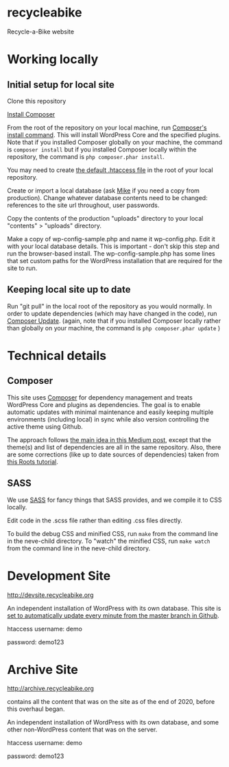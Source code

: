 # recycleabike
Recycle-a-Bike website

# Working locally

## Initial setup for local site
Clone this repository

[Install Composer](https://getcomposer.org/doc/00-intro.md#installation-linux-unix-macos)

From the root of the repository on your local machine, run [Composer's install command](https://getcomposer.org/doc/01-basic-usage.md#installing-dependencies). This will install WordPress Core and the specified plugins. Note that if you installed Composer globally on your machine, the command is `composer install` but if you installed Composer locally within the repository, the command is `php composer.phar install`. 

You may need to create [the default .htaccess file](https://wordpress.org/support/article/htaccess/#basic-wp) in the root of your local repository.

Create or import a local database (ask [Mike](https://github.com/mrengy) if you need a copy from production). Change whatever database contents need to be changed: references to the site url throughout, user passwords.

Copy the contents of the production "uploads" directory to your local "contents" > "uploads" directory.

Make a copy of wp-config-sample.php and name it wp-config.php. Edit it with your local database details. This is important - don't skip this step and run the browser-based install. The wp-config-sample.php has some lines that set custom paths for the WordPress installation that are required for the site to run.



## Keeping local site up to date
Run "git pull" in the local root of the repository as you would normally. In order to update dependencies (which may have changed in the code), run [Composer Update](https://getcomposer.org/doc/01-basic-usage.md#updating-dependencies-to-their-latest-versions). (again, note that if you installed Composer locally rather than globally on your machine, the command is `php composer.phar update` )

# Technical details

## Composer
This site uses [Composer](https://getcomposer.org/) for dependency management and treats WordPress Core and plugins as dependencies. The goal is to enable automatic updates with minimal maintenance and easily keeping multiple environments (including local) in sync while also version controlling the active theme using Github.

The approach follows [the main idea in this Medium post](https://medium.com/@halles/wordpress-composer-git-1ccf29a9827a), except that the theme(s) and list of dependencies are all in the same repository. Also, there are some corrections (like up to date sources of dependencies) taken from [this Roots tutorial](https://roots.io/using-composer-with-wordpress/).



## SASS
We use [SASS](https://sass-lang.com) for fancy things that SASS provides, and we compile it to CSS locally.

Edit code in the .scss file rather than editing .css files directly.

To build the debug CSS and minified CSS, run `make` from the command line in the neve-child directory.
To "watch" the minified CSS, run `make watch` from the command line in the neve-child directory.

# Development Site
http://devsite.recycleabike.org

An independent installation of WordPress with its own database. This site is [set to automatically update every minute from the master branch in Github](https://stackoverflow.com/a/9006987/370407).

htaccess username: demo

password: demo123

# Archive Site
http://archive.recycleabike.org

contains all the content that was on the site as of the end of 2020, before this overhaul began.

An independent installation of WordPress with its own database, and some other non-WordPress content that was on the server.

htaccess username: demo

password: demo123
